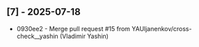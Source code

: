 ## [7] - 2025-07-18

* 0930ee2 - Merge pull request #15 from YAUljanenkov/cross-check__yashin (Vladimir Yashin)


